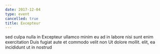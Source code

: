 ```yaml
---
date: 2017-12-04
type: event
cancelled: true
title: Excepteur
---
```

sed culpa nulla in Excepteur ullamco minim eu ad in labore nisi sunt enim exercitation Duis fugiat aute et commodo velit non Ut dolore mollit. elit, ea incididunt ut in nostrud
